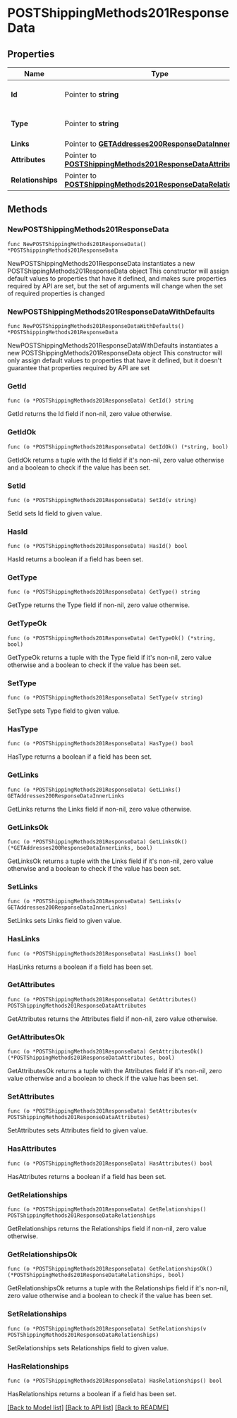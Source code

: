 # POSTShippingMethods201ResponseData

## Properties

Name | Type | Description | Notes
------------ | ------------- | ------------- | -------------
**Id** | Pointer to **string** | The resource&#39;s id | [optional] 
**Type** | Pointer to **string** | The resource&#39;s type | [optional] [default to "shipping_methods"]
**Links** | Pointer to [**GETAddresses200ResponseDataInnerLinks**](GETAddresses200ResponseDataInnerLinks.md) |  | [optional] 
**Attributes** | Pointer to [**POSTShippingMethods201ResponseDataAttributes**](POSTShippingMethods201ResponseDataAttributes.md) |  | [optional] 
**Relationships** | Pointer to [**POSTShippingMethods201ResponseDataRelationships**](POSTShippingMethods201ResponseDataRelationships.md) |  | [optional] 

## Methods

### NewPOSTShippingMethods201ResponseData

`func NewPOSTShippingMethods201ResponseData() *POSTShippingMethods201ResponseData`

NewPOSTShippingMethods201ResponseData instantiates a new POSTShippingMethods201ResponseData object
This constructor will assign default values to properties that have it defined,
and makes sure properties required by API are set, but the set of arguments
will change when the set of required properties is changed

### NewPOSTShippingMethods201ResponseDataWithDefaults

`func NewPOSTShippingMethods201ResponseDataWithDefaults() *POSTShippingMethods201ResponseData`

NewPOSTShippingMethods201ResponseDataWithDefaults instantiates a new POSTShippingMethods201ResponseData object
This constructor will only assign default values to properties that have it defined,
but it doesn't guarantee that properties required by API are set

### GetId

`func (o *POSTShippingMethods201ResponseData) GetId() string`

GetId returns the Id field if non-nil, zero value otherwise.

### GetIdOk

`func (o *POSTShippingMethods201ResponseData) GetIdOk() (*string, bool)`

GetIdOk returns a tuple with the Id field if it's non-nil, zero value otherwise
and a boolean to check if the value has been set.

### SetId

`func (o *POSTShippingMethods201ResponseData) SetId(v string)`

SetId sets Id field to given value.

### HasId

`func (o *POSTShippingMethods201ResponseData) HasId() bool`

HasId returns a boolean if a field has been set.

### GetType

`func (o *POSTShippingMethods201ResponseData) GetType() string`

GetType returns the Type field if non-nil, zero value otherwise.

### GetTypeOk

`func (o *POSTShippingMethods201ResponseData) GetTypeOk() (*string, bool)`

GetTypeOk returns a tuple with the Type field if it's non-nil, zero value otherwise
and a boolean to check if the value has been set.

### SetType

`func (o *POSTShippingMethods201ResponseData) SetType(v string)`

SetType sets Type field to given value.

### HasType

`func (o *POSTShippingMethods201ResponseData) HasType() bool`

HasType returns a boolean if a field has been set.

### GetLinks

`func (o *POSTShippingMethods201ResponseData) GetLinks() GETAddresses200ResponseDataInnerLinks`

GetLinks returns the Links field if non-nil, zero value otherwise.

### GetLinksOk

`func (o *POSTShippingMethods201ResponseData) GetLinksOk() (*GETAddresses200ResponseDataInnerLinks, bool)`

GetLinksOk returns a tuple with the Links field if it's non-nil, zero value otherwise
and a boolean to check if the value has been set.

### SetLinks

`func (o *POSTShippingMethods201ResponseData) SetLinks(v GETAddresses200ResponseDataInnerLinks)`

SetLinks sets Links field to given value.

### HasLinks

`func (o *POSTShippingMethods201ResponseData) HasLinks() bool`

HasLinks returns a boolean if a field has been set.

### GetAttributes

`func (o *POSTShippingMethods201ResponseData) GetAttributes() POSTShippingMethods201ResponseDataAttributes`

GetAttributes returns the Attributes field if non-nil, zero value otherwise.

### GetAttributesOk

`func (o *POSTShippingMethods201ResponseData) GetAttributesOk() (*POSTShippingMethods201ResponseDataAttributes, bool)`

GetAttributesOk returns a tuple with the Attributes field if it's non-nil, zero value otherwise
and a boolean to check if the value has been set.

### SetAttributes

`func (o *POSTShippingMethods201ResponseData) SetAttributes(v POSTShippingMethods201ResponseDataAttributes)`

SetAttributes sets Attributes field to given value.

### HasAttributes

`func (o *POSTShippingMethods201ResponseData) HasAttributes() bool`

HasAttributes returns a boolean if a field has been set.

### GetRelationships

`func (o *POSTShippingMethods201ResponseData) GetRelationships() POSTShippingMethods201ResponseDataRelationships`

GetRelationships returns the Relationships field if non-nil, zero value otherwise.

### GetRelationshipsOk

`func (o *POSTShippingMethods201ResponseData) GetRelationshipsOk() (*POSTShippingMethods201ResponseDataRelationships, bool)`

GetRelationshipsOk returns a tuple with the Relationships field if it's non-nil, zero value otherwise
and a boolean to check if the value has been set.

### SetRelationships

`func (o *POSTShippingMethods201ResponseData) SetRelationships(v POSTShippingMethods201ResponseDataRelationships)`

SetRelationships sets Relationships field to given value.

### HasRelationships

`func (o *POSTShippingMethods201ResponseData) HasRelationships() bool`

HasRelationships returns a boolean if a field has been set.


[[Back to Model list]](../README.md#documentation-for-models) [[Back to API list]](../README.md#documentation-for-api-endpoints) [[Back to README]](../README.md)


